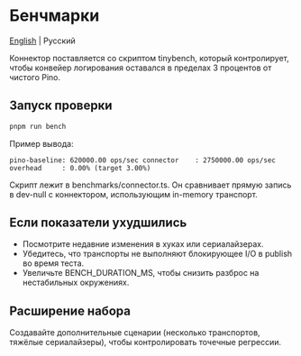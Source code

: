 # Бенчмарки

[English](../en/benchmarks.md) | Русский

Коннектор поставляется со скриптом tinybench, который контролирует, чтобы конвейер логирования оставался в пределах 3 процентов от чистого Pino.

## Запуск проверки

```bash
pnpm run bench
```

Пример вывода:

`pino-baseline: 620000.00 ops/sec
connector    : 2750000.00 ops/sec
overhead     : 0.00% (target 3.00%)`

Скрипт лежит в benchmarks/connector.ts. Он сравнивает прямую запись в dev-null с коннектором, использующим in-memory транспорт.

## Если показатели ухудшились

- Посмотрите недавние изменения в хуках или сериалайзерах.
- Убедитесь, что транспорты не выполняют блокирующее I/O в publish во время теста.
- Увеличьте BENCH_DURATION_MS, чтобы снизить разброс на нестабильных окружениях.

## Расширение набора

Создавайте дополнительные сценарии (несколько транспортов, тяжёлые сериалайзеры), чтобы контролировать точечные регрессии.

